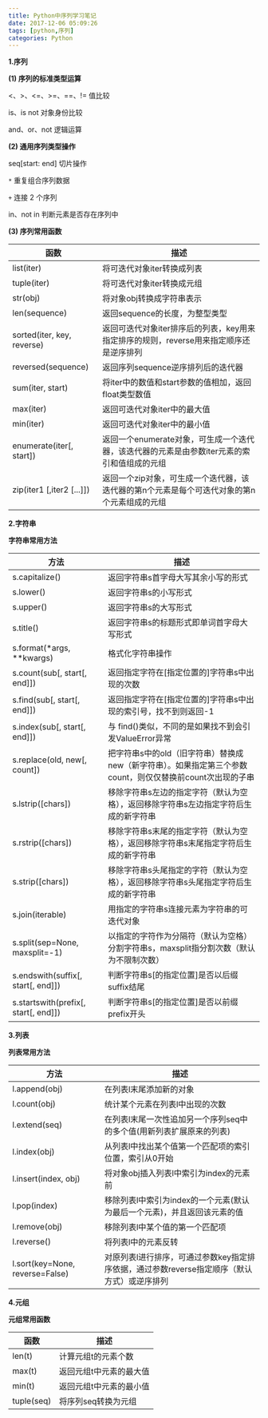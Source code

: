 ```yaml
---
title: Python中序列学习笔记
date: 2017-12-06 05:09:26
tags: [python,序列]
categories: Python
---
```


**1.序列**

**(1) 序列的标准类型运算**

<、>、<=、>=、==、!= 值比较

is、is not 对象身份比较

and、or、not 逻辑运算

**(2) 通用序列类型操作**

seq[start: end]	切片操作

``*``	重复组合序列数据

``+``    连接 2 个序列

in、not in	判断元素是否存在序列中

**(3) 序列常用函数**

| 函数                         | 描述                                       |
| -------------------------- | ---------------------------------------- |
| list(iter)                 | 将可迭代对象iter转换成列表                          |
| tuple(iter)                | 将可迭代对象iter转换成元组                          |
| str(obj)                   | 将对象obj转换成字符串表示                           |
| len(sequence)              | 返回sequence的长度，为整型类型                      |
| sorted(iter, key, reverse) | 返回可迭代对象iter排序后的列表，key用来指定排序的规则，reverse用来指定顺序还是逆序排列 |
| reversed(sequence)         | 返回序列sequence逆序排列后的迭代器                    |
| sum(iter, start)           | 将iter中的数值和start参数的值相加，返回float类型数值        |
| max(iter)                  | 返回可迭代对象iter中的最大值                         |
| min(iter)                  | 返回可迭代对象iter中的最小值                         |
| enumerate(iter[, start])   | 返回一个enumerate对象，可生成一个迭代器，该迭代器的元素是由参数iter元素的索引和值组成的元组 |
| zip(iter1 [,iter2 [...]])  | 返回一个zip对象，可生成一个迭代器，该迭代器的第n个元素是每个可迭代对象的第n个元素组成的元组 |

**2.字符串**

**字符串常用方法**

| 方法                                   | 描述                                       |
| ------------------------------------ | ---------------------------------------- |
| s.capitalize()                       | 返回字符串s首字母大写其余小写的形式                       |
| s.lower()                            | 返回字符串s的小写形式                              |
| s.upper()                            | 返回字符串s的大写形式                              |
| s.title()                            | 返回字符串s的标题形式即单词首字母大写形式                    |
| s.format(*args, **kwargs)            | 格式化字符串操作                                 |
| s.count(sub[, start[, end]])         | 返回指定字符在[指定位置的]字符串s中出现的次数                 |
| s.find(sub[, start[, end]])          | 返回指定字符在[指定位置的]字符串s中出现的索引号，找不到则返回-1       |
| s.index(sub[, start[, end]])         | 与 find()类似，不同的是如果找不到会引发ValueError异常      |
| s.replace(old, new[, count])         | 把字符串s中的old（旧字符串）替换成new（新字符串）。如果指定第三个参数count，则仅仅替换前count次出现的子串 |
| s.lstrip([chars])                    | 移除字符串s左边的指定字符（默认为空格），返回移除字符串s左边指定字符后生成的新字符串 |
| s.rstrip([chars])                    | 移除字符串s末尾的指定字符（默认为空格），返回移除字符串s末尾指定字符后生成的新字符串 |
| s.strip([chars])                     | 移除字符串s头尾指定的字符（默认为空格），返回移除字符串s头尾指定字符后生成的新字符串 |
| s.join(iterable)                     | 用指定的字符串s连接元素为字符串的可迭代对象                   |
| s.split(sep=None, maxsplit=-1)       | 以指定的字符作为分隔符（默认为空格）分割字符串s，maxsplit指分割次数（默认为不限制次数） |
| s.endswith(suffix[, start[, end]])   | 判断字符串s[的指定位置]是否以后缀suffix结尾               |
| s.startswith(prefix[, start[, end]]) | 判断字符串s[的指定位置]是否以前缀prefix开头               |

**3.列表**

**列表常用方法**

| 方法                              | 描述                                       |
| ------------------------------- | ---------------------------------------- |
| l.append(obj)                   | 在列表l末尾添加新的对象                             |
| l.count(obj)                    | 统计某个元素在列表l中出现的次数                         |
| l.extend(seq)                   | 在列表l末尾一次性追加另一个序列seq中的多个值(用新列表扩展原来的列表)    |
| l.index(obj)                    | 从列表l中找出某个值第一个匹配项的索引位置，索引从0开始             |
| l.insert(index, obj)            | 将对象obj插入列表l中索引为index的元素前                 |
| l.pop(index)                    | 移除列表l中索引为index的一个元素(默认为最后一个元素)，并且返回该元素的值 |
| l.remove(obj)                   | 移除列表l中某个值的第一个匹配项                         |
| l.reverse()                     | 将列表l中的元素反转                               |
| l.sort(key=None, reverse=False) | 对原列表l进行排序，可通过参数key指定排序依据，通过参数reverse指定顺序（默认方式）或逆序排列 |

**4.元组**

**元组常用函数**

| 函数         | 描述           |
| ---------- | ------------ |
| len(t)     | 计算元组t的元素个数   |
| max(t)     | 返回元组t中元素的最大值 |
| min(t)     | 返回元组t中元素的最小值 |
| tuple(seq) | 将序列seq转换为元组  |